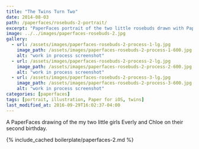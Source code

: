 ```yaml
---
title: "The Twins Turn Two"
date: 2014-08-03
path: /paperfaces/rosebuds-2-portrait/
excerpt: "PaperFaces portrait of the two little rosebuds drawn with Paper for iOS on an iPad."
image: ../../images/paperfaces-rosebuds-2.jpg
gallery:
  - url: /assets/images/paperfaces-rosebuds-2-process-1-lg.jpg
    image_path: /assets/images/paperfaces-rosebuds-2-process-1-600.jpg
    alt: "work in process screenshot"
  - url: /assets/images/paperfaces-rosebuds-2-process-2-lg.jpg
    image_path: /assets/images/paperfaces-rosebuds-2-process-2-600.jpg
    alt: "work in process screenshot"
  - url: /assets/images/paperfaces-rosebuds-2-process-3-lg.jpg
    image_path: /assets/images/paperfaces-rosebuds-2-process-3-600.jpg
    alt: "work in process screenshot"
categories: [paperfaces]
tags: [portrait, illustration, Paper for iOS, twins]
last_modified_at: 2016-09-29T16:02:37-04:00
---
```


A PaperFaces drawing of the my two little girls Everly and Chloe on their second birthday.

{% include_cached boilerplate/paperfaces-2.md %}
